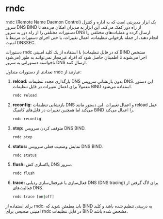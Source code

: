# rndc
rndc (Remote Name Daemon Control) یک ابزار مدیریتی است که به اداره و کنترل سرور DNS BIND از راه دور کمک می‌کند. این ابزار به مدیران امکان می‌دهد تا دستورات مختلفی را از راه دور به سرور DNS ارسال کرده و عملیات‌های مختلفی را انجام دهند، از جمله بازخوانی تنظیمات، اعمال تغییرات، یا حتی اجرای دستورات مرتبط با امنیت DNSSEC.

دستورات rndc با استفاده از یک کلید امنیتی (که در فایل تنظیمات BIND مشخص می‌شود) اجرا می‌شوند تا اطمینان حاصل شود که افراد غیرمجاز نمی‌توانند به طور ناخواسته دستوراتی به سرور DNS ارسال کنند.

تعدادی از دستورات متداول rndc عبارتند از:

1. **reload:**
   بارگذاری مجدد تنظیمات DNS بدون بازنشانی سرویس DNS. این دستور معمولاً برای اعمال تغییرات در فایل تنظیمات BIND استفاده می‌شود.

   ```bash
   rndc reload
   ```

2. **reconfig:**
   بازنشانی تنظیمات DNS و اعمال تغییرات. این دستور مانند reload عمل می‌کند اما همچنین تغییرات در فایل‌های کانفیگ BIND را اعمال می‌کند.

   ```bash
   rndc reconfig
   ```

3. **stop:**
   متوقف کردن سرویس DNS BIND.

   ```bash
   rndc stop
   ```

4. **status:**
   نمایش وضعیت فعلی سرویس DNS BIND.

   ```bash
   rndc status
   ```

5. **flush:**
   پاکسازی کش DNS سرور.

   ```bash
   rndc flush
   ```

6. **trace:**
   فعال‌سازی یا غیرفعال‌سازی ردیابی DNS (DNS tracing) برای لاگ گرفتن از فعالیت‌های DNS.

   ```bash
   rndc trace [on|off]
   ```

برای استفاده از rndc، باید مطمئن شوید که BIND به درستی تنظیم شده باشد و کلید امنیتی صحیحی برای rndc در فایل تنظیمات BIND مشخص شده باشد.
